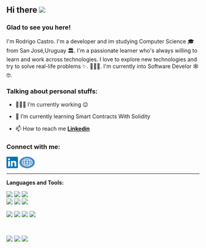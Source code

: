 


<!-- welcome message -->
<h2>Hi there <img src="https://media.giphy.com/media/hvRJCLFzcasrR4ia7z/giphy.gif" width="25px"></h2>

<h3>Glad to see you here!</h3>

<!-- About me -->
<p>
I'm Rodrigo Castro. I'm a developer and im studying Computer Science 🎓 from San José,Uruguay 🏛. I'm a passionate learner who's always willing to learn and work across technologies. I love to explore new technologies and try to solve real-life problems ✨. 👨🏻‍💻. I'm currently into Software Develor 🕸️ 🤓.
</p>

<!-- Personal Stuffs -->
<h3> Talking about personal stuffs:</h3>

- 👨🏽‍💻 I’m currently working  😉

- 🌱 I’m currently learning Smart Contracts With Solidity

- 📫 How to reach me  **[Linkedin](https://www.linkedin.com/in/rodrigo-castro-60b68a207/)**

<!-- Connect with me -->
<h3 align="left">Connect with me:</h3>
<p align="left">

<a href="https://www.linkedin.com/in/rodrigo-castro-60b68a207/" target="blank"><img align="center" src="./assets/linkedin.png" alt="kmhmubin" height="30" width="30" /></a>
<a href="https://rodrigocastro19.netlify.app/" target="blank"><img align="center" src="./assets/web.png" alt="kmhmubin" height="30" width="40" /></a>

</p>

---

**Languages and Tools:**

<p>
  <code><img width="15%" src="https://www.vectorlogo.zone/logos/javascript/javascript-ar21.svg"></code>
  <code><img width="15%" src="https://www.vectorlogo.zone/logos/vuejs/vuejs-ar21.svg"></code>
  <code><img width="15%" src="https://www.vectorlogo.zone/logos/nodejs/nodejs-ar21.svg"></code>

  <br>
   <code><img width="15%" src="https://www.vectorlogo.zone/logos/expressjs/expressjs-ar21.svg"></code>
  <code><img width="15%" src="https://www.vectorlogo.zone/logos/typescriptlang/typescriptlang-ar21.svg"></code>
  <code><img width="15%" src="https://www.vectorlogo.zone/logos/angular/angular-ar21.svg"></code>

  <br>

   <code><img width="15%" src="https://www.vectorlogo.zone/logos/mysql/mysql-ar21.svg"></code>
    <code><img width="15%" src="https://www.vectorlogo.zone/logos/postgresql/postgresql-ar21.svg"></code>
     <code><img width="15%" src="https://www.vectorlogo.zone/logos/firebase/firebase-ar21.svg"></code>
     <code><img width="15%" src="https://www.vectorlogo.zone/logos/mongodb/mongodb-ar21.svg"></code>
     

  <br />

 

  <code><img width="15%" src="https://www.vectorlogo.zone/logos/git-scm/git-scm-ar21.svg"></code>
    <code><img width="15%" src="https://www.vectorlogo.zone/logos/npmjs/npmjs-ar21.svg"></code>
    <code><img width="15%" src="https://www.vectorlogo.zone/logos/mochajs/mochajs-ar21.svg"></code>
  <br />
 
</p>




